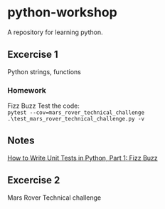 # python-workshop
A repository for learning python.
## Excercise 1
Python strings, functions
### Homework 
Fizz Buzz
Test the code:<br>
`pytest --cov=mars_rover_technical_challenge .\test_mars_rover_technical_challenge.py -v`
## Notes
[How to Write Unit Tests in Python, Part 1: Fizz Buzz](https://blog.miguelgrinberg.com/post/how-to-write-unit-tests-in-python-part-1-fizz-buzz)
## Excercise 2
Mars Rover Technical challenge